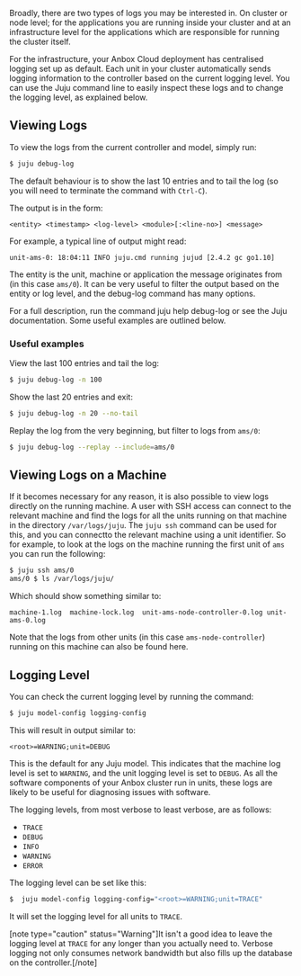 Broadly, there are two types of logs you may be interested in. On cluster or node level; for the applications you are running inside your cluster and at an infrastructure level for the applications which are responsible for running the cluster itself.

For the infrastructure, your Anbox Cloud deployment has centralised logging set up as default. Each unit in your cluster automatically sends logging information to the controller based on the current logging level. You can use the Juju command line to easily inspect these logs and to change the logging level, as explained below.

## Viewing Logs

To view the logs from the current controller and model, simply run:

```bash
$ juju debug-log
```

The default behaviour is to show the last 10 entries and to tail the log (so you will need to terminate the command with `Ctrl-C`).

The output is in the form:

```
<entity> <timestamp> <log-level> <module>[:<line-no>] <message>
```

For example, a typical line of output might read:

```
unit-ams-0: 18:04:11 INFO juju.cmd running jujud [2.4.2 gc go1.10]
```

The entity is the unit, machine or application the message originates from (in this case `ams/0`). It can be very useful to filter the output based on the entity or log level, and the debug-log command has many options.

For a full description, run the command juju help debug-log or see the Juju documentation. Some useful examples are outlined below.

### Useful examples

View the last 100 entries and tail the log:

```bash
$ juju debug-log -n 100
```

Show the last 20 entries and exit:

```bash
$ juju debug-log -n 20 --no-tail
```

Replay the log from the very beginning, but filter to logs from `ams/0`:

```bash
$ juju debug-log --replay --include=ams/0
```


## Viewing Logs on a Machine

If it becomes necessary for any reason, it is also possible to view logs directly on the running machine. A user with SSH access can connect to the relevant machine and find the logs for all the units running on that machine in the directory `/var/logs/juju`. The `juju ssh` command can be used for this, and you can connectto the relevant machine using a unit identifier. So for example, to look at the logs on the machine running the first unit of `ams` you can run the following:

```bash
$ juju ssh ams/0
ams/0 $ ls /var/logs/juju/
```

Which should show something similar to:

```
machine-1.log  machine-lock.log  unit-ams-node-controller-0.log unit-ams-0.log
```

Note that the logs from other units (in this case `ams-node-controller`) running on this machine can also be found here.

## Logging Level

You can check the current logging level by running the command:

```bash
$ juju model-config logging-config
```

This will result in output similar to:

```
<root>=WARNING;unit=DEBUG
```

This is the default for any Juju model. This indicates that the machine log level is set to `WARNING`, and the unit logging level is set to `DEBUG`. As all the software components of your Anbox cluster run in units, these logs are likely to be useful for diagnosing issues with software.

The logging levels, from most verbose to least verbose, are as follows:

* `TRACE`
* `DEBUG`
* `INFO`
* `WARNING`
* `ERROR`

The logging level can be set like this:

```bash
$  juju model-config logging-config="<root>=WARNING;unit=TRACE"
```

It will set the logging level for all units to `TRACE`.

[note type="caution" status="Warning"]It isn't a good idea to leave the logging level at `TRACE` for any longer than you actually need to. Verbose logging not only consumes network bandwidth but also fills up the database on the controller.[/note]

